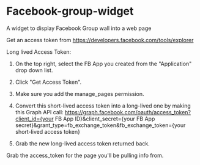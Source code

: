 # Facebook-group-widget
A widget to display Facebook Group wall into a web page

Get an access token from https://developers.facebook.com/tools/explorer
 
Long lived Access Token:

1. On the top right, select the FB App you created from the "Application" drop down list.

2. Click "Get Access Token".

3. Make sure you add the manage_pages permission.

4. Convert this short-lived access token into a long-lived one by making this Graph API call:
https://graph.facebook.com/oauth/access_token?client_id={your FB App ID}&client_secret={your FB App secret}&grant_type=fb_exchange_token&fb_exchange_token={your short-lived access token}

5. Grab the new long-lived access token returned back.

Grab the access_token for the page you'll be pulling info from.
